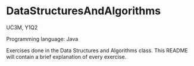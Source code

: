 # DataStructuresAndAlgorithms
UC3M, Y1Q2

Programming language: Java

Exercises done in the Data Structures and Algorithms class. This README will contain a brief explanation of every exercise.
